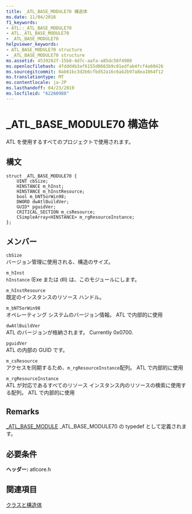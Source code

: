 ```yaml
---
title: _ATL_BASE_MODULE70 構造体
ms.date: 11/04/2016
f1_keywords:
- ATL::_ATL_BASE_MODULE70
- ATL._ATL_BASE_MODULE70
- _ATL_BASE_MODULE70
helpviewer_keywords:
- ATL_BASE_MODULE70 structure
- _ATL_BASE_MODULE70 structure
ms.assetid: 4539282f-15b8-4d7c-aafa-a85dc56f4980
ms.openlocfilehash: 4fddd4b3af6155d0663b9c01edfab4fcf4a60426
ms.sourcegitcommit: 0ab61bc3d2b6cfbd52a16c6ab2b97a8ea1864f12
ms.translationtype: MT
ms.contentlocale: ja-JP
ms.lasthandoff: 04/23/2019
ms.locfileid: "62260988"
---
```

# <a name="atlbasemodule70-structure"></a>_ATL_BASE_MODULE70 構造体

ATL を使用するすべてのプロジェクトで使用されます。

## <a name="syntax"></a>構文

```
struct _ATL_BASE_MODULE70 {
    UINT cbSize;
    HINSTANCE m_hInst;
    HINSTANCE m_hInstResource;
    bool m_bNT5orWin98;
    DWORD dwAtlBuildVer;
    GUID* pguidVer;
    CRITICAL_SECTION m_csResource;
    CSimpleArray<HINSTANCE> m_rgResourceInstance;
};
```

## <a name="members"></a>メンバー

`cbSize`<br/>
バージョン管理に使用される、構造のサイズ。

`m_hInst`<br/>
`hInstance` (Exe または dll) は、このモジュールにします。

`m_hInstResource`<br/>
既定のインスタンスのリソース ハンドル。

`m_bNT5orWin98`<br/>
オペレーティング システムのバージョン情報。 ATL で内部的に使用

`dwAtlBuildVer`<br/>
ATL のバージョンが格納されます。 Currently 0x0700.

`pguidVer`<br/>
ATL の内部の GUID です。

`m_csResource`<br/>
アクセスを同期するため、`m_rgResourceInstance`配列。 ATL で内部的に使用

`m_rgResourceInstance`<br/>
ATL が対応であるすべてのリソース インスタンス内のリソースの検索に使用する配列。 ATL で内部的に使用

## <a name="remarks"></a>Remarks

[_ATL_BASE_MODULE](atl-typedefs.md#_atl_base_module) _ATL_BASE_MODULE70 の typedef として定義されます。

## <a name="requirements"></a>必要条件

**ヘッダー:** atlcore.h

## <a name="see-also"></a>関連項目

[クラスと構造体](../../atl/reference/atl-classes.md)
